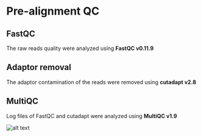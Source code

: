 # Pre-alignment QC

## FastQC
The raw reads quality were analyzed using **FastQC v0.11.9**

## Adaptor removal
The adaptor contamination of the reads were removed using **cutadapt v2.8**

## MultiQC
Log files of FastQC and cutadapt were analyzed using **MultiQC v1.9**

![alt text](https://github.com/RadPa/ATAC-seq/blob/main/pre-analysis/Untitled%20presentation.svg)
